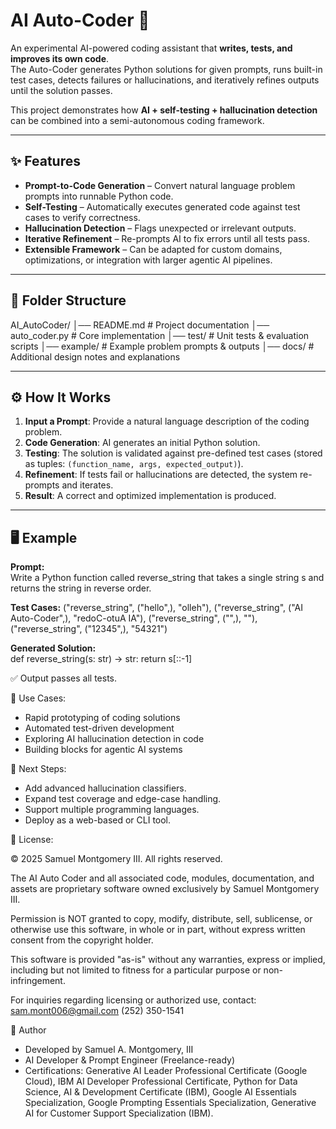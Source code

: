 # AI Auto-Coder 🚀  

An experimental AI-powered coding assistant that **writes, tests, and improves its own code**.  
The Auto-Coder generates Python solutions for given prompts, runs built-in test cases, detects failures or hallucinations, and iteratively refines outputs until the solution passes.  

This project demonstrates how **AI + self-testing + hallucination detection** can be combined into a semi-autonomous coding framework.  

---

## ✨ Features  
- **Prompt-to-Code Generation** – Convert natural language problem prompts into runnable Python code.  
- **Self-Testing** – Automatically executes generated code against test cases to verify correctness.  
- **Hallucination Detection** – Flags unexpected or irrelevant outputs.  
- **Iterative Refinement** – Re-prompts AI to fix errors until all tests pass.  
- **Extensible Framework** – Can be adapted for custom domains, optimizations, or integration with larger agentic AI pipelines.  

---

## 📂 Folder Structure  
AI_AutoCoder/
│── README.md # Project documentation
│── auto_coder.py # Core implementation
│── test/ # Unit tests & evaluation scripts
│── example/ # Example problem prompts & outputs
│── docs/ # Additional design notes and explanations

---

## ⚙️ How It Works  
1. **Input a Prompt**: Provide a natural language description of the coding problem.  
2. **Code Generation**: AI generates an initial Python solution.  
3. **Testing**: The solution is validated against pre-defined test cases (stored as tuples: `(function_name, args, expected_output)`).  
4. **Refinement**: If tests fail or hallucinations are detected, the system re-prompts and iterates.  
5. **Result**: A correct and optimized implementation is produced.  

---

## 🖥️ Example  

**Prompt:**  
Write a Python function called reverse_string that takes a single string s and returns the string in reverse order.

**Test Cases:** 
("reverse_string", ("hello",), "olleh"),
("reverse_string", ("AI Auto-Coder",), "redoC-otuA IA"),
("reverse_string", ("",), ""),
("reverse_string", ("12345",), "54321")

**Generated Solution:**  
def reverse_string(s: str) -> str:
    return s[::-1]

✅ Output passes all tests.

🔬 Use Cases:
- Rapid prototyping of coding solutions
- Automated test-driven development
- Exploring AI hallucination detection in code
- Building blocks for agentic AI systems

🚧 Next Steps:
- Add advanced hallucination classifiers.
- Expand test coverage and edge-case handling.
- Support multiple programming languages.
- Deploy as a web-based or CLI tool.

📜 License:

© 2025 Samuel Montgomery III. All rights reserved.

The AI Auto Coder and all associated code, modules, documentation, and assets
are proprietary software owned exclusively by Samuel Montgomery III.

Permission is NOT granted to copy, modify, distribute, sell, sublicense,
or otherwise use this software, in whole or in part, without express written
consent from the copyright holder.

This software is provided "as-is" without any warranties, express or implied,
including but not limited to fitness for a particular purpose or non-infringement.

For inquiries regarding licensing or authorized use, contact:
sam.mont006@gmail.com
(252) 350-1541

👤 Author
- Developed by Samuel A. Montgomery, III
- AI Developer & Prompt Engineer (Freelance-ready)
- Certifications: Generative AI Leader Professional Certificate (Google Cloud), IBM AI Developer Professional Certificate, Python for Data Science, AI & Development Certificate (IBM), Google AI Essentials Specialization, Google Prompting Essentials Specialization, Generative AI for Customer Support Specialization (IBM).
